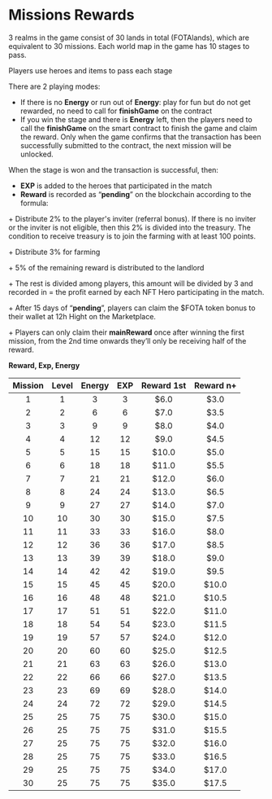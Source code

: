 # Missions Rewards

3 realms in the game consist of 30 lands in total (FOTAlands), which are equivalent to 30 missions. Each world map in the game has 10 stages to pass.

Players use heroes and items to pass each stage

There are 2 playing modes:

* If there is no **Energy** or run out of **Energy**: play for fun but do not get rewarded, no need to call for **finishGame** on the contract
* If you win the stage and there is **Energy** left, then the players need to call the **finishGame** on the smart contract to finish the game and claim the reward. Only when the game confirms that the transaction has been successfully submitted to the contract, the next mission will be unlocked.

When the stage is won and the transaction is successful, then:

* **EXP** is added to the heroes that participated in the match
* **Reward** is recorded as “**pending**” on the blockchain according to the formula:

\+ Distribute 2% to the player's inviter (referral bonus). If there is no inviter or the inviter is not eligible, then this 2% is divided into the treasury. The condition to receive treasury is to join the farming with at least 100 points.

\+ Distribute 3% for farming

\+ 5% of the remaining reward is distributed to the landlord

\+ The rest is divided among players, this amount will be divided by 3 and recorded in = the profit earned by each NFT Hero participating in the match.

\+ After 15 days of “**pending**”, players can claim the $FOTA token bonus to their wallet at 12h Hight on the Marketplace.

\+ Players can only claim their **mainReward** once after winning the first mission, from the 2nd time onwards they’ll only be receiving half of the reward.

**Reward, Exp, Energy**

| Mission | Level | Energy | EXP | Reward 1st | Reward n+ |
| :-----: | :---: | :----: | :-: | :--------: | :-------: |
|    1    |   1   |    3   |  3  |    $6.0    |    $3.0   |
|    2    |   2   |    6   |  6  |    $7.0    |    $3.5   |
|    3    |   3   |    9   |  9  |    $8.0    |    $4.0   |
|    4    |   4   |   12   |  12 |    $9.0    |    $4.5   |
|    5    |   5   |   15   |  15 |    $10.0   |    $5.0   |
|    6    |   6   |   18   |  18 |    $11.0   |    $5.5   |
|    7    |   7   |   21   |  21 |    $12.0   |    $6.0   |
|    8    |   8   |   24   |  24 |    $13.0   |    $6.5   |
|    9    |   9   |   27   |  27 |    $14.0   |    $7.0   |
|    10   |   10  |   30   |  30 |    $15.0   |    $7.5   |
|    11   |   11  |   33   |  33 |    $16.0   |    $8.0   |
|    12   |   12  |   36   |  36 |    $17.0   |    $8.5   |
|    13   |   13  |   39   |  39 |    $18.0   |    $9.0   |
|    14   |   14  |   42   |  42 |    $19.0   |    $9.5   |
|    15   |   15  |   45   |  45 |    $20.0   |   $10.0   |
|    16   |   16  |   48   |  48 |    $21.0   |   $10.5   |
|    17   |   17  |   51   |  51 |    $22.0   |   $11.0   |
|    18   |   18  |   54   |  54 |    $23.0   |   $11.5   |
|    19   |   19  |   57   |  57 |    $24.0   |   $12.0   |
|    20   |   20  |   60   |  60 |    $25.0   |   $12.5   |
|    21   |   21  |   63   |  63 |    $26.0   |   $13.0   |
|    22   |   22  |   66   |  66 |    $27.0   |   $13.5   |
|    23   |   23  |   69   |  69 |    $28.0   |   $14.0   |
|    24   |   24  |   72   |  72 |    $29.0   |   $14.5   |
|    25   |   25  |   75   |  75 |    $30.0   |   $15.0   |
|    26   |   25  |   75   |  75 |    $31.0   |   $15.5   |
|    27   |   25  |   75   |  75 |    $32.0   |   $16.0   |
|    28   |   25  |   75   |  75 |    $33.0   |   $16.5   |
|    29   |   25  |   75   |  75 |    $34.0   |   $17.0   |
|    30   |   25  |   75   |  75 |    $35.0   |   $17.5   |

